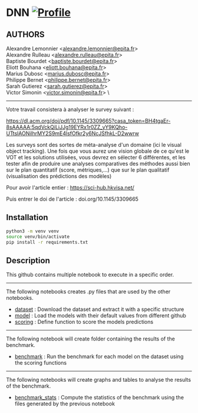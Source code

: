 # DNN [![Profile][title-img]][profile]

[title-img]:https://img.shields.io/badge/-SCIA--PRIME-red
[profile]:https://github.com/Pypearl

## AUTHORS
Alexandre Lemonnier <alexandre.lemonnier@epita.fr\>\
Alexandre Rulleau <alexandre.rulleau@epita.fr\> \
Baptiste Bourdet <baptiste.bourdet@epita.fr\> \
Eliott Bouhana <eliott.bouhana@epita.fr\> \
Marius Dubosc <marius.dubosc@epita.fr\> \
Philippe Bernet <philippe.bernet@epita.fr\> \
Sarah Gutierez <sarah.gutierez@epita.fr\> \
Victor Simonin <victor.simonin@epita.fr\> \

---

Votre travail consistera à analyser le survey suivant : 

https://dl.acm.org/doi/pdf/10.1145/3309665?casa_token=BH4tgaEr-8sAAAAA:5qdVckQiLiJJg19EYRx1r0ZZ_yY9KQho-UTtslAONilhrMY2S9mE4lsfOfkr2y6NcJSfhkL-D2wwrw

Les surveys sont des sortes de méta-analyse d'un domaine (ici le visual object tracking). Une fois que vous aurez une vision globale de ce qu'est le VOT et les solutions utilisées, vous devrez en sélecter 6 différentes, et les tester afin de produire une analyses comparatives des méthodes aussi bien sur le plan quantitatif (score, métriques,...) que sur le plan qualitatif (visualisation des prédictions des modèles)

Pour avoir l'article entier : 
https://sci-hub.hkvisa.net/

Puis entrer le doi de l'article : doi.org/10.1145/3309665

## Installation

```bash
python3 -m venv venv
source venv/bin/activate
pip install -r requirements.txt
```


## Description

This github contains multiple notebook to execute in a specific order.  

---

The following notebooks creates .py files that are used by the other notebooks.

- [dataset](dataset.ipynb) : Download the dataset and extract it with a specific structure
- [model](model.ipynb) : Load the models with their default values from different github
- [scoring](scoring.ipynb) : Define function to score the models predictions

--- 

The following notebook will create folder containing the results of the benchmark.

- [benchmark](benchmark.ipynb) : Run the benchmark for each model on the dataset using the scoring functions

---

The following notebooks will create graphs and tables to analyse the results of the benchmark.

- [benchmark_stats](benchmark_stats.ipynb) : Compute the statistics of the benchmark using the files generated by the previous notebook

